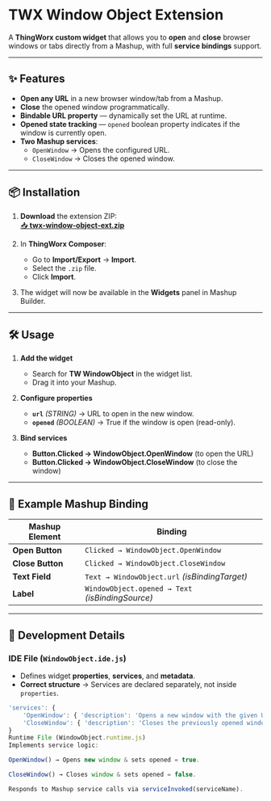 # **TWX Window Object Extension**

A **ThingWorx custom widget** that allows you to **open** and **close** browser windows or tabs directly from a Mashup, with full **service bindings** support.

---

## **✨ Features**
- **Open any URL** in a new browser window/tab from a Mashup.  
- **Close** the opened window programmatically.  
- **Bindable URL property** — dynamically set the URL at runtime.  
- **Opened state tracking** — `opened` boolean property indicates if the window is currently open.  
- **Two Mashup services**:
  - `OpenWindow` → Opens the configured URL.
  - `CloseWindow` → Closes the opened window.  

---

## **📦 Installation**
1. **Download** the extension ZIP:  
   [📥 **twx-window-object-ext.zip**](./twx-window-object-ext.zip)  

2. In **ThingWorx Composer**:
   - Go to **Import/Export** → **Import**.
   - Select the `.zip` file.
   - Click **Import**.

3. The widget will now be available in the **Widgets** panel in Mashup Builder.

---

## **🛠 Usage**
1. **Add the widget**  
   - Search for **TW WindowObject** in the widget list.  
   - Drag it into your Mashup.  

2. **Configure properties**  
   - **`url`** *(STRING)* → URL to open in the new window.  
   - **`opened`** *(BOOLEAN)* → True if the window is open (read-only).  

3. **Bind services**  
   - **Button.Clicked → WindowObject.OpenWindow** (to open the URL)  
   - **Button.Clicked → WindowObject.CloseWindow** (to close the window)  

---

## **🔗 Example Mashup Binding**

| **Mashup Element** | **Binding** |
|--------------------|-------------|
| **Open Button**    | `Clicked → WindowObject.OpenWindow` |
| **Close Button**   | `Clicked → WindowObject.CloseWindow` |
| **Text Field**     | `Text → WindowObject.url` *(isBindingTarget)* |
| **Label**          | `WindowObject.opened → Text` *(isBindingSource)* |

---

## **📂 Development Details**

### **IDE File (`WindowObject.ide.js`)**
- Defines widget **properties**, **services**, and **metadata**.  
- **Correct structure** → Services are declared separately, not inside `properties`.  

```javascript
'services': {
    'OpenWindow': { 'description': 'Opens a new window with the given URL' },
    'CloseWindow': { 'description': 'Closes the previously opened window' }
}
Runtime File (WindowObject.runtime.js)
Implements service logic:

OpenWindow() → Opens new window & sets opened = true.

CloseWindow() → Closes window & sets opened = false.

Responds to Mashup service calls via serviceInvoked(serviceName).
